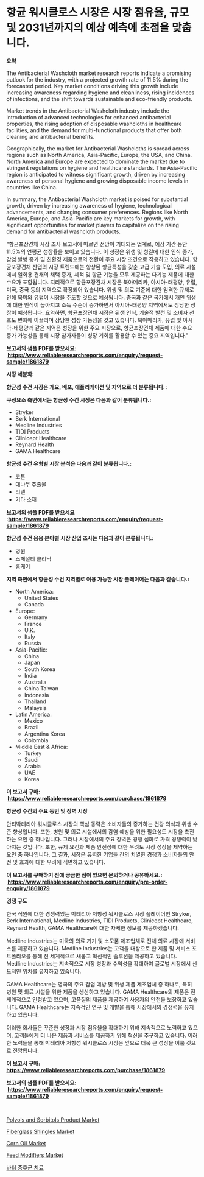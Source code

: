 <p><h1>항균 워시클로스 시장은 시장 점유율, 규모 및 2031년까지의 예상 예측에 초점을 맞춥니다.</h1></p><p><strong>요약</strong></p>
<p><p>The Antibacterial Washcloth market research reports indicate a promising outlook for the industry, with a projected growth rate of 11.5% during the forecasted period. Key market conditions driving this growth include increasing awareness regarding hygiene and cleanliness, rising incidences of infections, and the shift towards sustainable and eco-friendly products.</p><p>Market trends in the Antibacterial Washcloth industry include the introduction of advanced technologies for enhanced antibacterial properties, the rising adoption of disposable washcloths in healthcare facilities, and the demand for multi-functional products that offer both cleaning and antibacterial benefits.</p><p>Geographically, the market for Antibacterial Washcloths is spread across regions such as North America, Asia-Pacific, Europe, the USA, and China. North America and Europe are expected to dominate the market due to stringent regulations on hygiene and healthcare standards. The Asia-Pacific region is anticipated to witness significant growth, driven by increasing awareness of personal hygiene and growing disposable income levels in countries like China.</p><p>In summary, the Antibacterial Washcloth market is poised for substantial growth, driven by increasing awareness of hygiene, technological advancements, and changing consumer preferences. Regions like North America, Europe, and Asia-Pacific are key markets for growth, with significant opportunities for market players to capitalize on the rising demand for antibacterial washcloth products.</p><p>"항균포장견채 시장 조사 보고서에 따르면 전망이 기대되는 업계로, 예상 기간 동안 11.5%의 연평균 성장률을 보이고 있습니다. 이 성장은 위생 및 청결에 대한 인식 증가, 감염 발병 증가 및 친환경 제품으로의 전환이 주요 시장 조건으로 작용하고 있습니다. 항균포장견채 산업의 시장 트렌드에는 향상된 항균특성을 갖춘 고급 기술 도입, 의료 시설에서 일회용 견채의 채택 증가, 세척 및 항균 기능을 모두 제공하는 다기능 제품에 대한 수요가 포함됩니다. 지리적으로 항균포장견채 시장은 북아메리카, 아시아-태평양, 유럽, 미국, 중국 등의 지역으로 확장되어 있습니다. 위생 및 의료 기준에 대한 엄격한 규제로 인해 북미와 유럽이 시장을 주도할 것으로 예상됩니다. 중국과 같은 국가에서 개인 위생에 대한 인식이 높아지고 소득 수준이 증가하면서 아시아-태평양 지역에서도 상당한 성장이 예상됩니다. 요약하면, 항균포장견채 시장은 위생 인식, 기술적 발전 및 소비자 선호도 변화에 이끌리며 상당한 성장 가능성을 갖고 있습니다. 북아메리카, 유럽 및 아시아-태평양과 같은 지역은 성장을 위한 주요 시장으로, 항균포장견채 제품에 대한 수요 증가 가능성을 통해 시장 참가자들이 성장 기회를 활용할 수 있는 중요 지역입니다."</p></p>
<p><strong>보고서의 샘플 PDF를 받으세요: &nbsp;<a href="https://www.reliableresearchreports.com/enquiry/request-sample/1861879">https://www.reliableresearchreports.com/enquiry/request-sample/1861879</a></strong></p>
<p><strong>시장 세분화:</strong></p>
<p><strong> 항균성 수건 시장은 개요, 배포, 애플리케이션 및 지역으로 더 분류됩니다. :</strong></p>
<p><strong>구성요소 측면에서는 항균성 수건 시장은 다음과 같이 분류됩니다.:</strong></p>
<p><ul><li>Stryker</li><li>Berk International</li><li>Medline Industries</li><li>TIDI Products</li><li>Clinicept Healthcare</li><li>Reynard Health</li><li>GAMA Healthcare</li></ul></p>
<p><strong> 항균성 수건 유형별 시장 분석은 다음과 같이 분류됩니다.:</strong></p>
<p><ul><li>코튼</li><li>대나무 추출물</li><li>리넨</li><li>기타 소재</li></ul></p>
<p><strong>보고서의 샘플 PDF를 받으세요 :<a href="https://www.reliableresearchreports.com/enquiry/request-sample/1861879">https://www.reliableresearchreports.com/enquiry/request-sample/1861879</a></strong></p>
<p><strong> 항균성 수건 응용 분야별 시장 산업 조사는 다음과 같이 분류됩니다.:</strong></p>
<p><ul><li>병원</li><li>스페셜티 클리닉</li><li>홈케어</li></ul></p>
<p><strong>지역 측면에서 항균성 수건 지역별로 이용 가능한 시장 플레이어는 다음과 같습니다.:</strong></p>
<p><ul>
    <li>
        North America:
        <ul>
            <li>United States</li>
            <li>Canada</li>
        </ul>
    </li>
    <li>
        Europe:
        <ul>
            <li>Germany</li>
            <li>France</li>
            <li>U.K.</li>
            <li>Italy</li>
            <li>Russia</li>
        </ul>
    </li>
    <li>
        Asia-Pacific:
        <ul>
            <li>China</li>
            <li>Japan</li>
            <li>South Korea</li>
            <li>India</li>
            <li>Australia</li>
            <li>China Taiwan</li>
            <li>Indonesia</li>
            <li>Thailand</li>
            <li>Malaysia</li>
        </ul>
    </li>
    <li>
        Latin America:
        <ul>
            <li>Mexico</li>
            <li>Brazil</li>
            <li>Argentina Korea</li>
            <li>Colombia</li>
        </ul>
    </li>
    <li>
        Middle East & Africa:
        <ul>
            <li>Turkey</li>
            <li>Saudi</li>
            <li>Arabia</li>
            <li>UAE</li>
            <li>Korea</li>
        </ul>
    </li>
    </ul></p>
<p><strong>이 보고서 구매: &nbsp;<a href="https://www.reliableresearchreports.com/purchase/1861879">https://www.reliableresearchreports.com/purchase/1861879</a></strong></p>
<p><strong>항균성 수건의 주요 동인 및 장벽 시장</strong></p>
<p><p>안티박테리아 워시클로스 시장의 핵심 동력은 소비자들의 증가하는 건강 의식과 위생 수준 향상입니다. 또한, 병원 및 의료 시설에서의 감염 예방을 위한 필요성도 시장을 촉진하는 요인 중 하나입니다. 그러나 시장에서의 주요 장벽은 경쟁 심화로 가격 경쟁력이 낮아지는 것입니다. 또한, 규제 요건과 제품 안전성에 대한 우려도 시장 성장을 제약하는 요인 중 하나입니다. 그 결과, 시장은 유력한 기업들 간의 치열한 경쟁과 소비자들의 안전 및 효과에 대한 우려에 직면하고 있습니다.</p></p>
<p><strong>이 보고서를 구매하기 전에 궁금한 점이 있으면 문의하거나 공유하세요.: &nbsp;<a href="https://www.reliableresearchreports.com/enquiry/pre-order-enquiry/1861879">https://www.reliableresearchreports.com/enquiry/pre-order-enquiry/1861879</a></strong></p>
<p><strong>경쟁 구도</strong></p>
<p><p>한국 직원에 대한 경쟁력있는 박테리아 저항성 워시클로스 시장 플레이어인 Stryker, Berk International, Medline Industries, TIDI Products, Clinicept Healthcare, Reynard Health, GAMA Healthcare에 대한 자세한 정보를 제공하겠습니다.</p><p>Medline Industries는 미국의 의료 기기 및 소모품 제조업체로 전체 의료 시장에 서비스를 제공하고 있습니다. Medline Industries는 고객을 대상으로 한 제품 및 서비스 포트폴리오를 통해 전 세계적으로 새롭고 혁신적인 솔루션을 제공하고 있습니다. Medline Industries는 지속적으로 시장 성장과 수익성을 확대하여 글로벌 시장에서 선도적인 위치를 유지하고 있습니다.</p><p>GAMA Healthcare는 영국의 주요 감염 예방 및 위생 제품 제조업체 중 하나로, 특히 병원 및 의료 시설을 위한 제품을 생산하고 있습니다. GAMA Healthcare의 제품은 전 세계적으로 인정받고 있으며, 고품질의 제품을 제공하여 사용자의 안전을 보장하고 있습니다. GAMA Healthcare는 지속적인 연구 및 개발을 통해 시장에서의 경쟁력을 유지하고 있습니다.</p><p>이러한 회사들은 꾸준한 성장과 시장 점유율을 확대하기 위해 지속적으로 노력하고 있으며, 고객들에게 더 나은 제품과 서비스를 제공하기 위해 혁신을 추구하고 있습니다. 이러한 노력들을 통해 박테리아 저항성 워시클로스 시장은 앞으로 더욱 큰 성장을 이룰 것으로 전망됩니다.</p></p>
<p><strong>이 보고서 구매: &nbsp; <a href="https://www.reliableresearchreports.com/purchase/1861879">https://www.reliableresearchreports.com/purchase/1861879</a></strong></p>
<p><strong>보고서의 샘플 PDF를 받으세요: &nbsp;<a href="https://www.reliableresearchreports.com/enquiry/request-sample/1861879">https://www.reliableresearchreports.com/enquiry/request-sample/1861879</a></strong><strong></strong></p>
<p>&nbsp;</p>
<p><p><a href="https://woozy-pyroraptor-a1f.notion.site/Polyols-and-Sorbitols-Product-Market-Dynamics-2024-2031-Also-about-Its-Market-Trends-Projections--1008b4b61b97453bac3544ed6ee81927">Polyols and Sorbitols Product Market</a></p><p><a href="https://github.com/Paul14Anderson63/Market-Research-Report-List-3/blob/main/fiberglass-shingles-market.md">Fiberglass Shingles Market</a></p><p><a href="https://view.publitas.com/reportprime-1/corn-oil-market-centers-on-aspects-such-as-market-growth-market-share-market-opportunity-and-projected-forecasts-spanning-from-2024-to-2031/">Corn Oil Market</a></p><p><a href="https://issuu.com/reportprime-2/docs/feed-modifiers-market-size-2030.pptx">Feed Modifiers Market</a></p><p><a href="https://github.com/hxzi07639916/Market-Research-Report-List-1/blob/main/8016179191526.md">바터 증후군 치료</a></p></p>